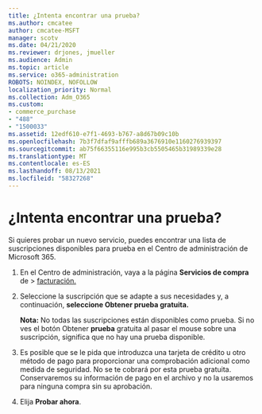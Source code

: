 ```yaml
---
title: ¿Intenta encontrar una prueba?
ms.author: cmcatee
author: cmcatee-MSFT
manager: scotv
ms.date: 04/21/2020
ms.reviewer: drjones, jmueller
ms.audience: Admin
ms.topic: article
ms.service: o365-administration
ROBOTS: NOINDEX, NOFOLLOW
localization_priority: Normal
ms.collection: Adm_O365
ms.custom:
- commerce_purchase
- "488"
- "1500033"
ms.assetid: 12edf610-e7f1-4693-b767-a8d67b09c10b
ms.openlocfilehash: 7b3f7dfaf9afffb689a3676910e1160276939397
ms.sourcegitcommit: ab75f66355116e995b3cb5505465b31989339e28
ms.translationtype: MT
ms.contentlocale: es-ES
ms.lasthandoff: 08/13/2021
ms.locfileid: "58327268"
---
```

# <a name="trying-to-find-a-trial"></a>¿Intenta encontrar una prueba?

Si quieres probar un nuevo servicio, puedes encontrar una lista de suscripciones disponibles para prueba en el Centro de administración de Microsoft 365.
  
1. En el Centro de administración, vaya a la página **Servicios de compra** de \> [facturación.](https://go.microsoft.com/fwlink/p/?linkid=868433)

2. Seleccione la suscripción que se adapte a sus necesidades y, a continuación, **seleccione Obtener prueba gratuita.**

    **Nota:** No todas las suscripciones están disponibles como prueba. Si no ves el botón Obtener **prueba** gratuita al pasar el mouse sobre una suscripción, significa que no hay una prueba disponible.
  
3. Es posible que se le pida que introduzca una tarjeta de crédito u otro método de pago para proporcionar una comprobación adicional como medida de seguridad. No se te cobrará por esta prueba gratuita. Conservaremos su información de pago en el archivo y no la usaremos para ninguna compra sin su aprobación.

4. Elija **Probar ahora**.